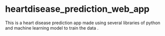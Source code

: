# heartdisease_prediction_web_app
This is a heart disease prediction app made using several libraries of python and machine learning model to train the data .

